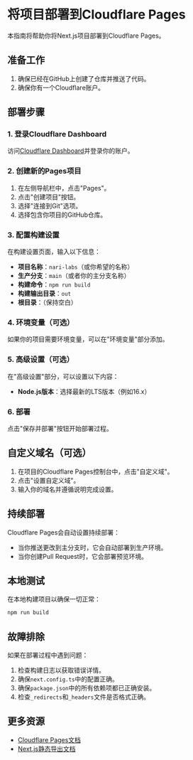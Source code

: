 # 将项目部署到Cloudflare Pages

本指南将帮助你将Next.js项目部署到Cloudflare Pages。

## 准备工作

1. 确保已经在GitHub上创建了仓库并推送了代码。
2. 确保你有一个Cloudflare账户。

## 部署步骤

### 1. 登录Cloudflare Dashboard

访问[Cloudflare Dashboard](https://dash.cloudflare.com/)并登录你的账户。

### 2. 创建新的Pages项目

1. 在左侧导航栏中，点击"Pages"。
2. 点击"创建项目"按钮。
3. 选择"连接到Git"选项。
4. 选择包含你项目的GitHub仓库。

### 3. 配置构建设置

在构建设置页面，输入以下信息：

- **项目名称**：`nari-labs`（或你希望的名称）
- **生产分支**：`main`（或者你的主分支名称）
- **构建命令**：`npm run build`
- **构建输出目录**：`out`
- **根目录**：（保持空白）

### 4. 环境变量（可选）

如果你的项目需要环境变量，可以在"环境变量"部分添加。

### 5. 高级设置（可选）

在"高级设置"部分，可以设置以下内容：

- **Node.js版本**：选择最新的LTS版本（例如16.x）

### 6. 部署

点击"保存并部署"按钮开始部署过程。

## 自定义域名（可选）

1. 在项目的Cloudflare Pages控制台中，点击"自定义域"。
2. 点击"设置自定义域"。
3. 输入你的域名并遵循说明完成设置。

## 持续部署

Cloudflare Pages会自动设置持续部署：

- 当你推送更改到主分支时，它会自动部署到生产环境。
- 当你创建Pull Request时，它会部署预览环境。

## 本地测试

在本地构建项目以确保一切正常：

```bash
npm run build
```

## 故障排除

如果在部署过程中遇到问题：

1. 检查构建日志以获取错误详情。
2. 确保`next.config.ts`中的配置正确。
3. 确保`package.json`中的所有依赖项都已正确安装。
4. 检查`_redirects`和`_headers`文件是否格式正确。

## 更多资源

- [Cloudflare Pages文档](https://developers.cloudflare.com/pages/)
- [Next.js静态导出文档](https://nextjs.org/docs/advanced-features/static-html-export) 